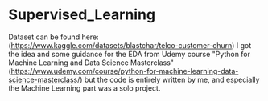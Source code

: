 # Supervised_Learning
Dataset can be found here: (https://www.kaggle.com/datasets/blastchar/telco-customer-churn)
I got the idea and some guidance for the EDA from Udemy course "Python for Machine Learning and Data Science Masterclass" (https://www.udemy.com/course/python-for-machine-learning-data-science-masterclass/) but the code is entirely written by me, and especially the Machine Learning part was a solo project.
